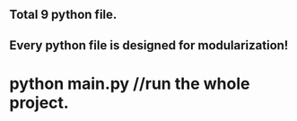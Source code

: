 Total 9 python file.
--
Every python file is designed for modularization!
--
python main.py //run the whole project.
===
